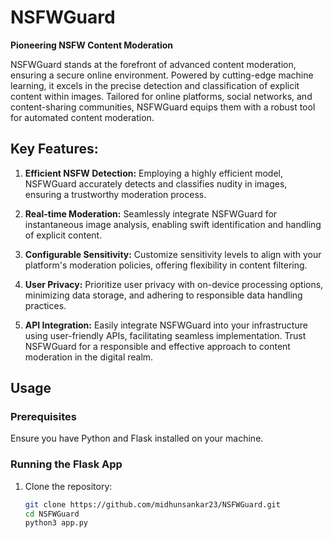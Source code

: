 # NSFWGuard

**Pioneering NSFW Content Moderation**

NSFWGuard stands at the forefront of advanced content moderation, ensuring a secure online environment. Powered by cutting-edge machine learning, it excels in the precise detection and classification of explicit content within images. Tailored for online platforms, social networks, and content-sharing communities, NSFWGuard equips them with a robust tool for automated content moderation.

## Key Features:

1. **Efficient NSFW Detection:** Employing a highly efficient model, NSFWGuard accurately detects and classifies nudity in images, ensuring a trustworthy moderation process.

2. **Real-time Moderation:** Seamlessly integrate NSFWGuard for instantaneous image analysis, enabling swift identification and handling of explicit content.

3. **Configurable Sensitivity:** Customize sensitivity levels to align with your platform's moderation policies, offering flexibility in content filtering.

4. **User Privacy:** Prioritize user privacy with on-device processing options, minimizing data storage, and adhering to responsible data handling practices.

5. **API Integration:** Easily integrate NSFWGuard into your infrastructure using user-friendly APIs, facilitating seamless implementation. Trust NSFWGuard for a responsible and effective approach to content moderation in the digital realm.

## Usage

### Prerequisites

Ensure you have Python and Flask installed on your machine.

### Running the Flask App

1. Clone the repository:

   ```bash
   git clone https://github.com/midhunsankar23/NSFWGuard.git
   cd NSFWGuard
   python3 app.py

